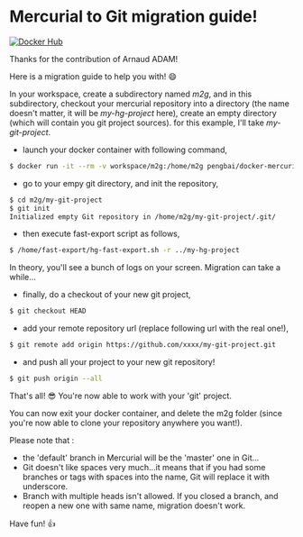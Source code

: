 # Mercurial to Git migration guide!
[![Docker Hub](https://img.shields.io/badge/docker-ready-blue.svg)](https://hub.docker.com/r/pengbai/docker-mercurial2git/)

Thanks for the contribution of Arnaud ADAM!

Here is a migration guide to help you with! :smile:

In your workspace, create a subdirectory named *m2g*, and in this subdirectory,
checkout your mercurial repository into a directory (the name doesn't matter, it will be *my-hg-project* here),
create an empty directory (which will contain you git project sources). for this example, I'll take *my-git-project*.

* launch your docker container with following command,

```Bash
$ docker run -it --rm -v workspace/m2g:/home/m2g pengbai/docker-mercurial2git
```
* go to your empy git directory, and init the repository,

```Bash
$ cd m2g/my-git-project
$ git init
Initialized empty Git repository in /home/m2g/my-git-project/.git/
```
* then execute fast-export script as follows,

```Bash
$ /home/fast-export/hg-fast-export.sh -r ../my-hg-project
```
In theory, you'll see a bunch of logs on your screen. Migration can take a while...
* finally, do a checkout of your new git project,

```Bash
$ git checkout HEAD
```
* add your remote repository url (replace following url with the real one!),

```Bash
$ git remote add origin https://github.com/xxxx/my-git-project.git
```
* and push all your project to your new git repository!

```Bash
$ git push origin --all
```
 
That's all! :sunglasses:
You're now able to work with your 'git' project.

You can now exit your docker container, and delete the m2g folder (since you're now able to clone your repository anywhere you want!).

Please note that :
* the 'default' branch in Mercurial will be the 'master' one in Git...
* Git doesn't like spaces very much...it means that if you had some branches or tags with spaces into the name, Git will replace it with underscore.
* Branch with multiple heads isn't allowed. If you closed a branch, and reopen a new one with same name, migration doesn't work.
 
Have fun! :+1:
